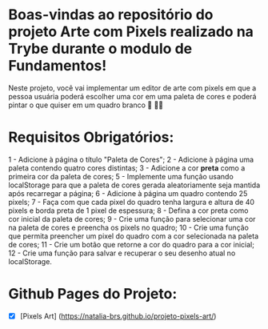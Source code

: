 # Boas-vindas ao repositório do projeto Arte com Pixels realizado na Trybe durante o modulo de Fundamentos!

Neste projeto, você vai implementar um editor de arte com pixels em que a pessoa usuária poderá escolher uma cor em uma paleta de cores e poderá pintar o que quiser em um quadro branco 🎨 🧑‍🎨

# Requisitos Obrigatórios:

1 - Adicione à página o título "Paleta de Cores";
2 - Adicione à página uma paleta contendo quatro cores distintas;
3 - Adicione a cor **preta** como a primeira cor da paleta de cores;
5 - Implemente uma função usando localStorage para que a paleta de cores gerada aleatoriamente seja mantida após recarregar a página;
6 - Adicione à página um quadro contendo 25 pixels;
7 - Faça com que cada pixel do quadro tenha largura e altura de 40 pixels e borda preta de 1 pixel de espessura;
8 - Defina a cor preta como cor inicial da paleta de cores;
9 - Crie uma função para selecionar uma cor na paleta de cores e preencha os pixels no quadro;
10 - Crie uma função que permita preencher um pixel do quadro com a cor selecionada na paleta de cores;
11 - Crie um botão que retorne a cor do quadro para a cor inicial;
12 - Crie uma função para salvar e recuperar o seu desenho atual no localStorage.

# Github Pages do Projeto:

- [x] [Pixels Art] (https://natalia-brs.github.io/projeto-pixels-art/)
